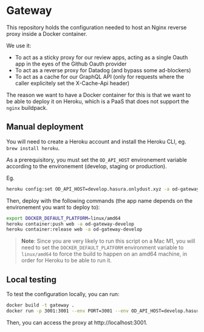 # Gateway

This repository holds the configuration needed to host an Nginx reverse proxy inside a Docker container.

We use it:

- To act as a sticky proxy for our review apps, acting as a single Oauth app in the eyes of the Github Oauth provider
- To act as a reverse proxy for Datadog (and bypass some ad-blockers)
- To act as a cache for our GraphQL API (only for requests where the caller explicitely set the X-Cache-Api header)

The reason we want to have a Docker container for this is that we want to be able to deploy it on Heroku, which is a PaaS that does not support the `nginx` buildpack.

## Manual deployment

You will need to create a Heroku account and install the Heroku CLI, eg.
`brew install heroku`.

As a prerequisitory, you must set the `OD_API_HOST` environement variable according to the
environement (develop, staging or production).

Eg.

```sh
heroku config:set OD_API_HOST=develop.hasura.onlydust.xyz -a od-gateway-develop
```

Then, deploy with the following commands (the app name depends on the environement you want to deploy to):

```sh
export DOCKER_DEFAULT_PLATFORM=linux/amd64
heroku container:push web -a od-gateway-develop
heroku container:release web -a od-gateway-develop
```

> **Note**: Since you are very likely to run this script on a Mac M1, you will need to set the `DOCKER_DEFAULT_PLATFORM` environment variable to `linux/amd64` to force the build to happen on an amd64 machine, in order for Heroku to be able to run it.

## Local testing

To test the configuration locally, you can run:

```sh
docker build -t gateway .
docker run -p 3001:3001 --env PORT=3001 --env OD_API_HOST=develop.hasura.onlydust.xyz --rm -it gateway
```

Then, you can access the proxy at http://localhost:3001.
